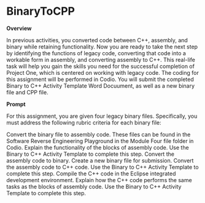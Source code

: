 # BinaryToCPP

**Overview**

In previous activities, you converted code between C++, assembly, and binary while retaining functionality. Now you are ready to take the next step by identifying the functions of legacy code, converting that code into a workable form in assembly, and converting assembly to C++. This real-life task will help you gain the skills you need for the successful completion of Project One, which is centered on working with legacy code. The coding for this assignment will be performed in Codio. You will submit the completed Binary to C++ Activity Template Word Docuument, as well as a new binary file and CPP file.

**Prompt**

For this assignment, you are given four legacy binary files. Specifically, you must address the following rubric criteria for each binary file:

Convert the binary file to assembly code.
These files can be found in the Software Reverse Engineering Playground in the Module Four file folder in Codio.
Explain the functionality of the blocks of assembly code.
Use the Binary to C++ Activity Template to complete this step.
Convert the assembly code to binary.
Create a new binary file for submission.
Convert the assembly code to C++ code.
Use the Binary to C++ Activity Template to complete this step.
Compile the C++ code in the Eclipse integrated development environment.
Explain how the C++ code performs the same tasks as the blocks of assembly code.
Use the Binary to C++ Activity Template to complete this step.

